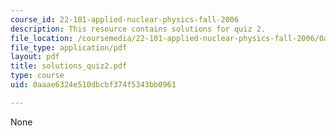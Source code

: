 ```yaml
---
course_id: 22-101-applied-nuclear-physics-fall-2006
description: This resource contains solutions for quiz 2.
file_location: /coursemedia/22-101-applied-nuclear-physics-fall-2006/0aaae6324e510dbcbf374f5343bb0961_solutions_quiz2.pdf
file_type: application/pdf
layout: pdf
title: solutions_quiz2.pdf
type: course
uid: 0aaae6324e510dbcbf374f5343bb0961

---
```

None